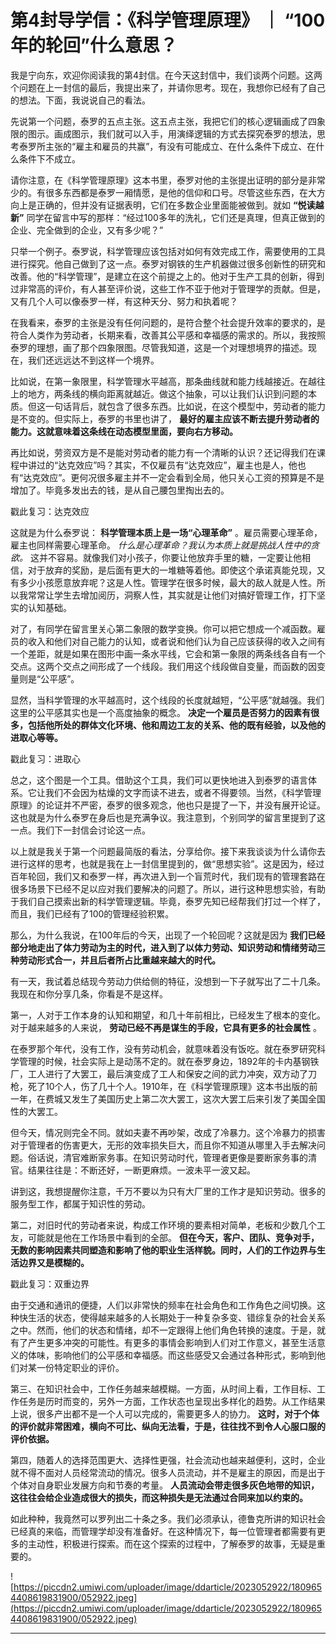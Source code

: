 # 第4封导学信：《科学管理原理》 ｜ “100年的轮回”什么意思？

我是宁向东，欢迎你阅读我的第4封信。在今天这封信中，我们谈两个问题。这两个问题在上一封信的最后，我提出来了，并请你思考。现在，我想你已经有了自己的想法。下面，我说说自己的看法。

先说第一个问题，泰罗的五点主张。这五点主张，我把它们的核心逻辑画成了四象限的图示。画成图示，我们就可以入手，用演绎逻辑的方式去探究泰罗的想法，思考泰罗所主张的“雇主和雇员的共赢”，有没有可能成立、在什么条件下成立、在什么条件下不成立。

请你注意，在《科学管理原理》这本书里，泰罗对他的主张提出证明的部分是非常少的。有很多东西都是泰罗一厢情愿，是他的信仰和口号。尽管这些东西，在大方向上是正确的，但并没有证据表明，它们在多数企业里面能被做到。就如 **“悦读越新”** 同学在留言中写的那样：“经过100多年的洗礼，它们还是真理，但真正做到的企业、完全做到的企业，又有多少呢？”

只举一个例子。泰罗说，科学管理应该包括对如何有效完成工作，需要使用的工具进行探究。他自己做到了这一点。泰罗对钢铁的生产机器做过很多创新性的研究和改善。他的“科学管理”，是建立在这个前提之上的。他对于生产工具的创新，得到过非常高的评价，有人甚至评价说，这些工作不亚于他对于管理学的贡献。但是，又有几个人可以像泰罗一样，有这种天分、努力和执着呢？

在我看来，泰罗的主张是没有任何问题的，是符合整个社会提升效率的要求的，是符合人类作为劳动者，长期来看，改善其公平感和幸福感的需求的。所以，我按照泰罗的理想，画了那个四象限图。尽管我知道，这是一个对理想境界的描述。现在，我们还远远达不到这样一个境界。

比如说，在第一象限里，科学管理水平越高，那条曲线就和能力线越接近。在越往上的地方，两条线的横向距离就越近。做这个抽象，可以让我们认识到问题的本质。但这一句话背后，就包含了很多东西。比如说，在这个模型中，劳动者的能力是不变的。但实际上，泰罗的书里也讲了， **最好的雇主应该不断去提升劳动者的能力。这就意味着这条线在动态模型里面，要向右方移动。**

再比如说，劳资双方是不是能对劳动者的能力有一个清晰的认识？还记得我们在课程中讲过的“达克效应”吗？其实，不仅雇员有“达克效应”，雇主也是人，他也有“达克效应”。更何况很多雇主并不一定会看到全局，他只关心工资的预算是不是增加了。毕竟多发出去的钱，是从自己腰包里掏出去的。

戳此复习：达克效应

这就是为什么泰罗说： **科学管理本质上是一场“心理革命”** 。雇员需要心理革命，雇主也同样需要心理革命。 *什么是心理革命？我认为本质上就是挑战人性中的贪欲。* 这并不容易。就像我们对小孩子，你要让他放弃手里的糖，一定要让他相信，对于放弃的奖励，是后面有更大的一堆糖等着他。即使这个承诺真能兑现，又有多少小孩愿意放弃呢？这是人性。管理学在很多时候，最大的敌人就是人性。所以我常常让学生去增加阅历，洞察人性，其实就是让他们对搞好管理工作，打下坚实的认知基础。

对了，有同学在留言里关心第二象限的数学变换。你可以把它想成一个减函数。雇员的收入和他们对自己能力的认知，或者说和他们认为自己应该获得的收入之间有一个差距，就是如果在图形中画一条水平线，它会和第一象限的两条线各自有一个交点。这两个交点之间形成了一个线段。我们用这个线段做自变量，而函数的因变量则是“公平感”。

显然，当科学管理的水平越高时，这个线段的长度就越短，“公平感”就越强。我们这里的公平感其实也是一个高度抽象的概念。 **决定一个雇员是否努力的因素有很多，包括他所处的群体文化环境、他和周边工友的关系、他的既有经验，以及他的进取心等等。**

戳此复习：进取心

总之，这个图是一个工具。借助这个工具，我们可以更快地进入到泰罗的语言体系。它让我们不会因为枯燥的文字而读不进去，或者不得要领。当然，《科学管理原理》的论证并不严密，泰罗的很多观念，他也只是提了一下，并没有展开论证。这也就是为什么泰罗在身后也是充满争议。我注意到，个别同学的留言里提到了这一点。我们下一封信会讨论这一点。

以上就是我关于第一个问题最简版的看法，分享给你。接下来我谈谈为什么请你去进行这样的思考，也就是我在上一封信里提到的，做“思想实验”。这是因为，经过百年轮回，我们又和泰罗一样，再次进入到一个盲荒时代，我们现有的管理套路在很多场景下已经不足以应对我们要解决的问题了。所以，进行这种思想实验，有助于我们自己摸索出新的科学管理逻辑。毕竟，泰罗先知已经帮我们打过一个样了，而且，我们已经有了100的管理经验积累。

那么，为什么我说，在100年后的今天，出现了一个轮回呢？这就是因为 **我们已经部分地走出了体力劳动为主的时代，进入到了以体力劳动、知识劳动和情绪劳动三种劳动形式合一，并且后者所占比重越来越大的时代。**

有一天，我试着总结现今劳动力供给侧的特征，没想到一下子就写出了二十几条。我现在和你分享几条，你看是不是这样。

第一，人对于工作本身的认知和期望，和几十年前相比，已经发生了根本的变化。对于越来越多的人来说， **劳动已经不再是谋生的手段，它具有更多的社会属性** 。

在泰罗那个年代，没有工作，没有劳动机会，就意味着没有饭吃。就在泰罗研究科学管理的时候，社会实际上是动荡不定的。就在泰罗身边，1892年的卡内基钢铁厂，工人进行了大罢工，最后演变成了工人和保安之间的武力冲突，双方动了刀枪，死了10个人，伤了几十个人。1910年，在《科学管理原理》这本书出版的前一年，在费城又发生了美国历史上第二次大罢工，这次大罢工后来引发了美国全国性的大罢工。

但今天，情况则完全不同。就如夫妻不再吵架，改成了冷暴力。这个冷暴力的损害对于管理者的伤害更大，无形的效率损失巨大，而且你不知道从哪里入手去解决问题。俗话说，清官难断家务事。在知识劳动时代，管理者更像是要断家务事的清官。结果往往是：不断还好，一断更麻烦。一波未平一波又起。

讲到这，我想提醒你注意，千万不要以为只有大厂里的工作才是知识劳动。很多的服务型工作，都属于知识性的劳动。

第二，对旧时代的劳动者来说，构成工作环境的要素相对简单，老板和少数几个工友，可能就是他在工作场景中看到的全部。 **但在今天，客户、团队、竞争对手，无数的影响因素共同塑造和影响了他的职业生活样貌。同时，人们的工作边界与生活边界又是模糊的。**

戳此复习：双重边界

由于交通和通讯的便捷，人们以非常快的频率在社会角色和工作角色之间切换。这种快生活的状态，使得越来越多的人长期处于一种复杂多变、错综复杂的社会关系之中。然而，他们的状态和情绪，却不一定跟得上他们角色转换的速度。于是，就有了产生更多冲突的可能性。有更多的事情会影响到人们对工作意义，甚至生活意义的体味，影响他们的公平感和幸福感。而这些感受又会通过各种形式，影响到他们对某一份特定职业的评价。

第三、在知识社会中，工作任务越来越模糊。一方面，从时间上看，工作目标、工作任务是历时而变的，另外一方面，工作状态也呈现出多样化的趋势。从工作结果上说，很多产出都不是一个人可以完成的，需要更多人的协力。 **这时，对于个体的评价就非常困难，横向不可比、纵向无法看，于是，往往找不到令人心服口服的评价依据。**

第四，随着人的选择范围更大、选择性更强，社会流动也越来越便利，这时，企业就不得不面对人员经常流动的情况。很多人员流动，并不是雇主的原因，而是出于个体对自身职业发展方向和节奏的考量。 **人员流动会带走很多灰色地带的知识，这往往会给企业造成很大的损失，而这种损失是无法通过合同来加以约束的。**

如此种种，我竟然可以罗列出二十条之多。我们必须承认，德鲁克所讲的知识社会已经真的来临，而管理学却没有准备好。在这种情况下，每一位管理者都需要有更多的主动性，积极进行探索。而在这个探索的过程中，了解泰罗的故事，无疑是重要的。

![https://piccdn2.umiwi.com/uploader/image/ddarticle/2023052922/1809654408619831900/052922.jpeg](https://piccdn2.umiwi.com/uploader/image/ddarticle/2023052922/1809654408619831900/052922.jpeg)

---
